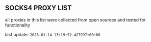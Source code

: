 ## SOCKS4 PROXY LIST

all proxies in this list were collected from open sources and tested for functionality

last update: `2025-01-14 13:19:52.427997+00:00`